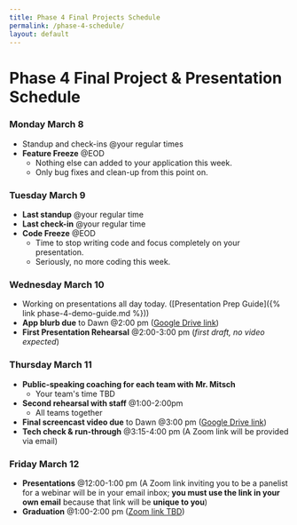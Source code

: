 ```yaml
---
title: Phase 4 Final Projects Schedule
permalink: /phase-4-schedule/
layout: default
---
```


# Phase 4 Final Project & Presentation Schedule

### Monday March 8

- Standup and check-ins @your regular times
- **Feature Freeze** @EOD
  - Nothing else can added to your application this week.
  - Only bug fixes and clean-up from this point on.

### Tuesday March 9

- **Last standup** @your regular time
- **Last check-in** @your regular time
- **Code Freeze** @EOD
  - Time to stop writing code and focus completely on your presentation.
  - Seriously, no more coding this week.

### Wednesday March 10

- Working on presentations all day today. ([Presentation Prep Guide]({% link phase-4-demo-guide.md %}))
- **App blurb due** to Dawn @2:00 pm ([Google Drive link](https://drive.google.com/drive/folders/1yqX2wikhrrZ5c1s3pL_LqxHe2a_Ijb9V?usp=sharing))
- **First Presentation Rehearsal** @2:00-3:00 pm (_first draft, no video expected_)

### Thursday March 11

- **Public-speaking coaching for each team with Mr. Mitsch**
  - Your team's time TBD
- **Second rehearsal with staff** @1:00-2:00pm
  - All teams together
- **Final screencast video due** to Dawn @3:00 pm ([Google Drive link](https://drive.google.com/drive/folders/1yqX2wikhrrZ5c1s3pL_LqxHe2a_Ijb9V?usp=sharing))
- **Tech check & run-through** @3:15-4:00 pm (A Zoom link will be provided via email)

### Friday March 12

- **Presentations** @12:00-1:00 pm (A Zoom link inviting you to be a panelist for a webinar will be in your email inbox; **you must use the link in your own email** because that link will be **unique to you**)
- **Graduation** @1:00-2:00 pm ([Zoom link TBD]())
